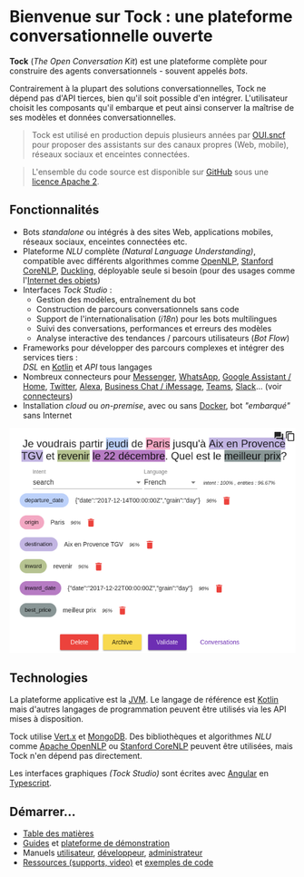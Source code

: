 # Bienvenue sur Tock : une plateforme conversationnelle ouverte

**Tock** (*The Open Conversation Kit*) est une plateforme complète pour construire des agents conversationnels - souvent appelés _bots_. 

Contrairement à la plupart des solutions conversationnelles, Tock ne dépend pas d'API tierces, bien qu'il soit possible d'en intégrer.
L'utilisateur choisit les composants qu'il embarque et peut ainsi conserver la maîtrise de ses modèles et données conversationnelles.

> Tock est utilisé en production depuis plusieurs années par [OUI.sncf](https://www.oui.sncf/services/assistant) pour
> proposer des assistants sur des canaux propres (Web, mobile), réseaux sociaux et enceintes connectées.

> L'ensemble du code source est disponible sur 
> [GitHub](https://github.com/voyages-sncf-technologies/tock) 
> sous une [licence Apache 2](https://github.com/voyages-sncf-technologies/tock/blob/master/LICENSE). 

## Fonctionnalités

* Bots _standalone_ ou intégrés à des sites Web, applications mobiles, réseaux sociaux, enceintes connectées etc.
* Plateforme _NLU_ complète _(Natural Language Understanding)_, compatible avec différents algorithmes comme
[OpenNLP](https://opennlp.apache.org/), [Stanford CoreNLP](https://stanfordnlp.github.io/CoreNLP/), [Duckling](https://github.com/facebook/duckling),
déployable seule si besoin (pour des usages comme l'[Internet des objets](https://fr.wikipedia.org/wiki/Internet_des_objets))
* Interfaces _Tock Studio_ :
    * Gestion des modèles, entraînement du bot
    * Construction de parcours conversationnels sans code
    * Support de l'internationalisation (_i18n_) pour les bots multilingues
    * Suivi des conversations, performances et erreurs des modèles
    * Analyse interactive des tendances / parcours utilisateurs (_Bot Flow_)
* Frameworks pour développer des parcours complexes et intégrer des services tiers : <br/> _DSL_ en [Kotlin](https://kotlinlang.org/) et _API_ tous langages
* Nombreux connecteurs pour [Messenger](https://www.messenger.com/), [WhatsApp](https://www.whatsapp.com/), 
[Google Assistant / Home](https://assistant.google.com/), [Twitter](https://twitter.com/), [Alexa](https://alexa.amazon.com/), 
[Business Chat / iMessage](https://www.apple.com/fr/ios/business-chat/), [Teams](https://products.office.com/fr-fr/microsoft-teams/), 
[Slack](https://slack.com/)... (voir [connecteurs](utilisateur/canaux.md))
* Installation _cloud_ ou _on-premise_, avec ou sans [Docker](https://www.docker.com/), 
bot _"embarqué"_ sans Internet 

![Interface d'admin NLP - qualification de phrase](img/tock-nlp-admin.png "Exemple de qualification de phrase")

## Technologies

La plateforme applicative est la [JVM](https://fr.wikipedia.org/wiki/Machine_virtuelle_Java). Le langage de référence est [Kotlin](https://kotlinlang.org/) mais d'autres langages de programmation peuvent être utilisés via les API mises à disposition.
 
Tock utilise [Vert.x](http://vertx.io/) et [MongoDB](https://www.mongodb.com ). 
Des bibliothèques et algorithmes _NLU_ comme [Apache OpenNLP](https://opennlp.apache.org/) ou [Stanford CoreNLP](https://stanfordnlp.github.io/CoreNLP/)
peuvent être utilisées, mais Tock n'en dépend pas directement.

Les interfaces graphiques _(Tock Studio)_ sont écrites avec [Angular](https://angular.io/) en [Typescript](https://www.typescriptlang.org/).

## Démarrer...

* [Table des matières](toc.md)
* [Guides](guide/studio.md) et [plateforme de démonstration](https://demotock-production-admin.vsct-prod.aws.vsct.fr/)
* Manuels [utilisateur](utilisateur/concepts.md), [développeur](dev/modes.md), [administrateur](admin/architecture.md)
* [Ressources (supports, video)](apropos/ressources.md) et [exemples de code](dev/exemples-code.md)

